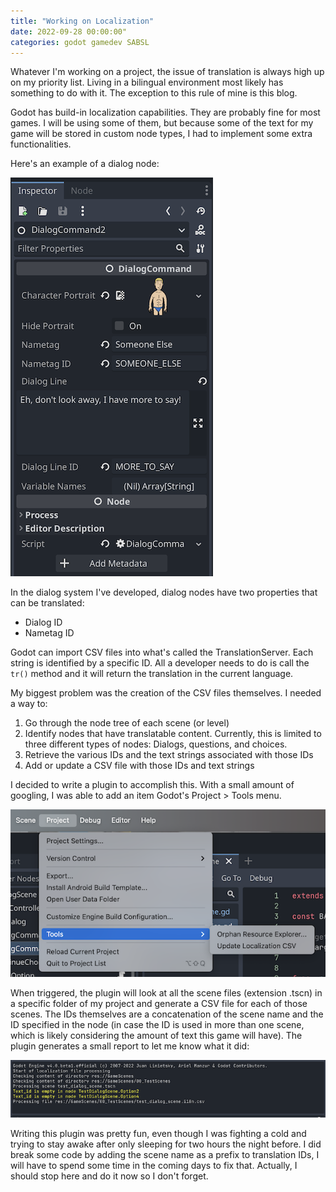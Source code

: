 ```yaml
---
title: "Working on Localization"
date: 2022-09-28 00:00:00"
categories: godot gamedev SABSL
---
```


Whatever I'm working on a project, the issue of translation is always high up on my priority list. Living in a bilingual environment most likely has something to do with it. The exception to this rule of mine is this blog. 

Godot has build-in localization capabilities. They are probably fine for most games. I will be using some of them, but because some of the text for my game will be stored in custom node types, I had to implement some extra functionalities. 

Here's an example of a dialog node:

![Dialog In Progress](/assets/images/20221001_01.png)

In the dialog system I've developed, dialog nodes have two properties that can be translated:
- Dialog ID
- Nametag ID

Godot can import CSV files into what's called the TranslationServer. Each string is identified by a specific ID. All a developer needs to do is call the `tr()` method and it will return the translation in the current language.

My biggest problem was the creation of the CSV files themselves. I needed a way to:
1. Go through the node tree of each scene (or level)
2. Identify nodes that have translatable content. Currently, this is limited to three different types of nodes: Dialogs, questions, and choices. 
3. Retrieve the various IDs and the text strings associated with those IDs
3. Add or update a CSV file with those IDs and text strings

I decided to write a plugin to accomplish this. With a small amount of googling, I was able to add an item Godot's Project > Tools menu. 

![Dialog In Progress](/assets/images/20221001_02.png)

When triggered, the plugin will look at all the scene files (extension .tscn) in a specific folder of my project and generate a CSV file for each of those scenes. The IDs themselves are a concatenation of the scene name and the ID specified in the node (in case the ID is used in more than one scene, which is likely considering the amount of text this game will have). The plugin generates a small report to let me know what it did:

![Dialog In Progress](/assets/images/20221001_03.png)

Writing this plugin was pretty fun, even though I was fighting a cold and trying to stay awake after only sleeping for two hours the night before. I did break some code by adding the scene name as a prefix to translation IDs, I will have to spend some time in the coming days to fix that. Actually, I should stop here and do it now so I don't forget.

